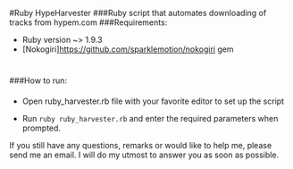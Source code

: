 #Ruby HypeHarvester
###Ruby script that automates downloading of tracks from hypem.com
###Requirements:
 * Ruby version ~> 1.9.3
 * [Nokogiri]https://github.com/sparklemotion/nokogiri gem 

#
###How to run:
####
  *  Open ruby_harvester.rb file with your favorite editor to set up the script


  * Run `ruby ruby_harvester.rb` and enter the required parameters when prompted.


If you still have any questions, remarks or would like to help me, please send me an email. I will do my utmost to answer you as soon as possible. 